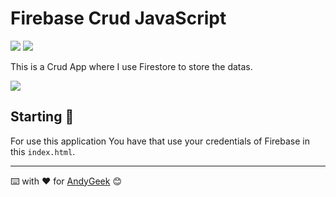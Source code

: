 # Firebase Crud JavaScript

![](https://img.shields.io/badge/Made%20with-Firebase-orange) ![](https://img.shields.io/badge/Made%20with-JavaScript-yellow)

This is a Crud App where I use Firestore to store the datas.

![](https://imgur.com/Tqy6SP8.gif)

## Starting 🚀

For use this application You have that use your credentials of Firebase in this ```index.html```.

------

⌨️ with ❤️ for [AndyGeek](https://github.com/andygeek) 😊
